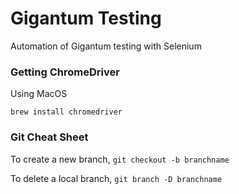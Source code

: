 # Gigantum Testing
Automation of Gigantum testing with Selenium

### Getting ChromeDriver
Using MacOS 

```
brew install chromedriver
```

### Git Cheat Sheet
To create a new branch, 
```git checkout -b branchname```

To delete a local branch, 
```git branch -D branchname```

